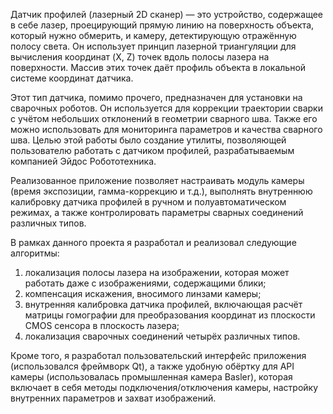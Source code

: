 Датчик профилей (лазерный 2D сканер) — это устройство, содержащее в себе лазер, проецирующий прямую линию на поверхность объекта, который нужно обмерить, и камеру, детектирующую отражённую полосу света. Он использует принцип лазерной триангуляции для вычисления координат (X, Z) точек вдоль полосы лазера на поверхности. Массив этих точек даёт профиль объекта в локальной системе координат датчика.

Этот тип датчика, помимо прочего, предназначен для установки на сварочных роботов. Он используется для коррекции траектории сварки с учётом небольших отклонений в геометрии сварного шва. Также его можно использовать для мониторинга параметров и качества сварного шва. Целью этой работы было создание утилиты, позволяющей пользователю работать с датчиком профилей, разрабатываемым компанией Эйдос Робототехника.

Реализованное приложение позволяет настраивать модуль камеры (время экспозиции, гамма-коррекцию и т.д.), выполнять внутреннюю калибровку датчика профилей в ручном и полуавтоматическом режимах, а также контролировать параметры сварных соединений различных типов.

В рамках данного проекта я разработал и реализовал следующие алгоритмы:

1. локализация полосы лазера на изображении, которая может работать даже с изображениями, содержащими блики;
2. компенсация искажения, вносимого линзами камеры;
3. внутренняя калибровка датчика профилей, включающая расчёт матрицы гомографии для преобразования координат из плоскости CMOS сенсора в плоскость лазера;
4. локализация сварочных соединений четырёх различных типов.

Кроме того, я разработал пользовательский интерфейс приложения (использовался фреймворк Qt), а также удобную обёртку для API камеры (использовалась промышленная камера Basler), которая включает в себя методы подключения/отключения камеры, настройку внутренних параметров и захват изображений.
